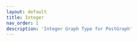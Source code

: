 ```yaml
---
layout: default
title: Integer
nav_order: 1
description: 'Integer Graph Type for PostGraph'
---
```



